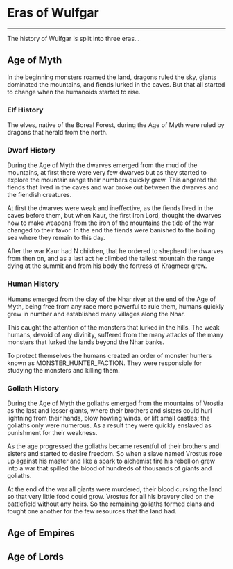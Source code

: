 # Eras of Wulfgar
___
The history of Wulfgar is split into three eras...

## Age of Myth
In the beginning monsters roamed the land, dragons ruled the sky, giants dominated the mountains, and fiends lurked in the caves. But that all started to change when the humanoids started to rise.

### Elf History
The elves, native of the Boreal Forest, during the Age of Myth were ruled by dragons that herald from the north.

### Dwarf History
During the Age of Myth the dwarves emerged from the mud of the mountains, at first there were very few dwarves but as they started to explore the mountain range their numbers quickly grew. This angered the fiends that lived in the caves and war broke out between the dwarves and the fiendish creatures.

At first the dwarves were weak and ineffective, as the fiends lived in the caves before them, but when Kaur, the first Iron Lord, thought the dwarves how to make weapons from the iron of the mountains the tide of the war changed to their favor. In the end the fiends were banished to the boiling sea where they remain to this day.

After the war Kaur had N children, that he ordered to shepherd the dwarves from then on, and as a last act he climbed the tallest mountain the range dying at the summit and from his body the fortress of Kragmeer grew.

### Human History
Humans emerged from the clay of the Nhar river at the end of the Age of Myth, being free from any race more powerful to rule them, humans quickly grew in number and established many villages along the Nhar.

This caught the attention of the monsters that lurked in the hills. The weak humans, devoid of any divinity, suffered from the many attacks of the many monsters that lurked the lands beyond the Nhar banks.

To protect themselves the humans created an order of monster hunters known as MONSTER_HUNTER_FACTION. They were responsible for studying the monsters and killing them. 

### Goliath History
During the Age of Myth the goliaths emerged from the mountains of Vrostia as the last and lesser giants, where their brothers and sisters could hurl lightning from their hands, blow howling winds, or lift small castles; the goliaths only were numerous. As a result they were quickly enslaved as punishment for their weakness.

As the age progressed the goliaths became resentful of their brothers and sisters and started to desire freedom. So when a slave named Vrostus rose up against his master and like a spark to alchemist fire his rebellion grew into a war that spilled the blood of hundreds of thousands of giants and goliaths.

At the end of the war all giants were murdered, their blood cursing the land so that very little food could grow. Vrostus for all his bravery died on the battlefield without any heirs. So the remaining goliaths formed clans and fought one another for the few resources that the land had. 


## Age of Empires


## Age of Lords